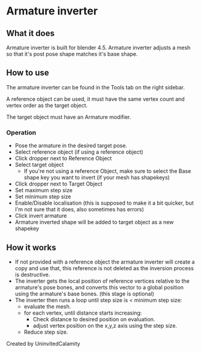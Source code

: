 # Armature inverter
## What it does
Armature inverter is built for blender 4.5.
Armature inverter adjusts a mesh so that it's post pose shape matches it's base shape.

## How to use
The armature inverter can be found in the Tools tab on the right sidebar.

A reference object can be used, it must have the same vertex count and vertex order as the target object.

The target object must have an Armature modifier.

### Operation
- Pose the armature in the desired target pose.
- Select reference object (if using a reference object)
- Click dropper next to Reference Object
- Select target object
    - If you're not using a reference Object, make sure to select the Base shape key you want to invert (if your mesh has shapekeys)
- Click dropper next to Target Object
- Set maximum step size
- Set minimum step size
- Enable/Disable localisation (this is supposed to make it a bit quicker, but I'm not sure that it does, also sometimes has errors)
- Click invert armature
- Armature inverted shape will be added to target object as a new shapekey

## How it works

- If not provided with a reference object the armature inverter will create a copy and use that, this reference is not deleted as the inversion process is destructive.
- The inverter gets the local position of reference vertices relative to the armature's pose bones, and converts this vector to a global position using the armature's base bones. (this stage is optional)
- The inverter then runs a loop until step size is < minimum step size:
    - evaluate the mesh. 
    - for each vertex, until distance starts increasing:  
        - Check distance to desired position on evaluation.
        - adjust vertex position on the x,y,z axis using the step size.
    - Reduce step size.

Created by UninvitedCalamity
